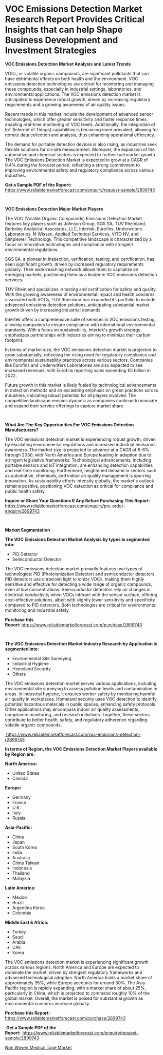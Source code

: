 <p><h1>VOC Emissions Detection Market Research Report Provides Critical Insights that can help Shape Business Development and Investment Strategies</h1></p><p><strong>VOC Emissions Detection Market Analysis and Latest Trends</strong></p>
<p><p>VOCs, or volatile organic compounds, are significant pollutants that can have detrimental effects on both health and the environment. VOC emissions detection technologies are critical for monitoring and managing these compounds, especially in industrial settings, laboratories, and environmental applications. The VOC emissions detection market is anticipated to experience robust growth, driven by increasing regulatory requirements and a growing awareness of air quality issues.</p><p>Recent trends in this market include the development of advanced sensor technologies, which offer greater sensitivity and faster response times, enabling real-time monitoring of VOC levels. Additionally, the integration of IoT (Internet of Things) capabilities is becoming more prevalent, allowing for remote data collection and analysis, thus enhancing operational efficiency. </p><p>The demand for portable detection devices is also rising, as industries seek flexible solutions for on-site measurement. Moreover, the expansion of the automotive and chemical sectors is expected to further fuel market growth. The VOC Emissions Detection Market is expected to grow at a CAGR of 9.4% during the forecast period, reflecting a strong commitment to improving environmental safety and regulatory compliance across various industries.</p></p>
<p><strong>Get a Sample PDF of the Report:&nbsp;</strong> <a href="https://www.reliablemarketforecast.com/enquiry/request-sample/2899743?utm_campaign=3129&utm_medium=2&utm_source=Github&utm_content=ia&utm_term=16032025&utm_id=voc-emissions-detection">https://www.reliablemarketforecast.com/enquiry/request-sample/2899743</a></p>
<p>&nbsp;</p>
<p><strong>VOC Emissions Detection Major Market Players</strong></p>
<p><p>The VOC (Volatile Organic Compounds) Emissions Detection Market features key players such as Johnson Group, SGS SA, TUV Rheinland, Berkeley Analytical Associates, LLC, Intertek, Eurofins, Underwriters Laboratories, N-Wissen, Applied Technical Services, VITO NV, and Simplewell Technology. This competitive landscape is characterized by a focus on innovative technologies and compliance with stringent environmental regulations.</p><p>SGS SA, a pioneer in inspection, verification, testing, and certification, has seen significant growth, driven by increased regulatory requirements globally. Their wide-reaching network allows them to capitalize on emerging markets, positioning them as a leader in VOC emissions detection services.</p><p>TUV Rheinland specializes in testing and certification for safety and quality. With the growing awareness of environmental impact and health concerns associated with VOCs, TUV Rheinland has expanded its portfolio to include advanced emissions detection solutions, anticipating substantial market growth driven by increasing industrial demands.</p><p>Intertek offers a comprehensive suite of services in VOC emissions testing, allowing companies to ensure compliance with international environmental standards. With a focus on sustainability, Intertek's growth strategy emphasizes partnerships with industries aiming to minimize their carbon footprint.</p><p>In terms of market size, the VOC emissions detection market is projected to grow substantially, reflecting the rising need for regulatory compliance and environmental sustainability practices across various sectors. Companies like Eurofins and Underwriters Laboratories are also expected to see increased revenues, with Eurofins reporting sales exceeding €5 billion in 2022.</p><p>Future growth in this market is likely fueled by technological advancements in detection methods and an escalating emphasis on green practices across industries, indicating robust potential for all players involved. The competitive landscape remains dynamic as companies continue to innovate and expand their service offerings to capture market share.</p></p>
<p>&nbsp;</p>
<p><strong>What Are The Key Opportunities For VOC Emissions Detection Manufacturers?</strong></p>
<p><p>The VOC emissions detection market is experiencing robust growth, driven by escalating environmental regulations and increased industrial emissions awareness. The market size is projected to advance at a CAGR of 6-8% through 2030, with North America and Europe leading in adoption due to stringent legislative frameworks. Technological advancements, including portable sensors and IoT integration, are enhancing detection capabilities and real-time monitoring. Furthermore, heightened demand in sectors such as automotive, chemicals, and indoor air quality management is spurring innovation. As sustainability efforts intensify globally, the market's outlook remains positive, positioning VOC detection as critical for compliance and public health safety.</p></p>
<p><strong>Inquire or Share Your Questions If Any Before Purchasing This Report:</strong> <a href="https://www.reliablemarketforecast.com/enquiry/pre-order-enquiry/2899743?utm_campaign=3129&utm_medium=2&utm_source=Github&utm_content=ia&utm_term=16032025&utm_id=voc-emissions-detection">https://www.reliablemarketforecast.com/enquiry/pre-order-enquiry/2899743</a></p>
<p>&nbsp;</p>
<p><strong>Market Segmentation</strong></p>
<p><strong>The VOC Emissions Detection Market Analysis by types is segmented into:</strong></p>
<p><ul><li>PID Detector</li><li>Semiconductor Detector</li></ul></p>
<p><p>The VOC emissions detection market primarily features two types of technologies: PID (Photoionization Detector) and semiconductor detectors. PID detectors use ultraviolet light to ionize VOCs, making them highly sensitive and effective for detecting a wide range of organic compounds, even at low concentrations. Semiconductor detectors rely on changes in electrical conductivity when VOCs interact with the sensor surface, offering cost-effective solutions, albeit with slightly lower sensitivity and specificity compared to PID detectors. Both technologies are critical for environmental monitoring and industrial safety.</p></p>
<p><strong>Purchase this Report:&nbsp;</strong><a href="https://www.reliablemarketforecast.com/purchase/2899743?utm_campaign=3129&utm_medium=2&utm_source=Github&utm_content=ia&utm_term=16032025&utm_id=voc-emissions-detection">https://www.reliablemarketforecast.com/purchase/2899743</a></p>
<p>&nbsp;</p>
<p><strong>The VOC Emissions Detection Market Industry Research by Application is segmented into:</strong></p>
<p><ul><li>Environmental Site Surveying</li><li>Industrial Hygiene</li><li>Homeland Security</li><li>Others</li></ul></p>
<p><p>The VOC emissions detection market serves various applications, including environmental site surveying to assess pollution levels and contamination in areas. In industrial hygiene, it ensures worker safety by monitoring harmful air quality in workplaces. Homeland security uses VOC detection to identify potential hazardous materials in public spaces, enhancing safety protocols. Other applications may encompass indoor air quality assessments, compliance monitoring, and research initiatives. Together, these sectors contribute to better health, safety, and regulatory adherence regarding volatile organic compounds.</p></p>
<p><a href="https://www.reliablemarketforecast.com/voc-emissions-detection-r2899743?utm_campaign=3129&utm_medium=2&utm_source=Github&utm_content=ia&utm_term=16032025&utm_id=voc-emissions-detection">&nbsp;https://www.reliablemarketforecast.com/voc-emissions-detection-r2899743</a></p>
<p><strong>In terms of Region, the VOC Emissions Detection Market Players available by Region are:</strong></p>
<p>
    <p> <strong> North America: </strong>
        <ul>
            <li>United States</li>
            <li>Canada</li>
        </ul>
        </p> 
    <p> <strong> Europe: </strong>
        <ul>
            <li>Germany</li>
            <li>France</li>
            <li>U.K.</li>
            <li>Italy</li>
            <li>Russia</li>
        </ul>
        </p> 
    <p> <strong> Asia-Pacific: </strong>
        <ul>
            <li>China</li>
            <li>Japan</li>
            <li>South Korea</li>
            <li>India</li>
            <li>Australia</li>
            <li>China Taiwan</li>
            <li>Indonesia</li>
            <li>Thailand</li>
            <li>Malaysia</li>
        </ul>
        </p> 
    <p> <strong> Latin America: </strong>
        <ul>
            <li>Mexico</li>
            <li>Brazil</li>
            <li>Argentina Korea</li>
            <li>Colombia</li>
        </ul>
        </p> 
    <p> <strong> Middle East & Africa: </strong>
        <ul>
            <li>Turkey</li>
            <li>Saudi</li>
            <li>Arabia</li>
            <li>UAE</li>
            <li>Korea</li>
        </ul>
    </p>
    </p>
<p><p>The VOC emissions detection market is experiencing significant growth across various regions. North America and Europe are expected to dominate the market, driven by stringent regulatory frameworks and advanced technological adoption. North America holds a market share of approximately 35%, while Europe accounts for around 30%. The Asia-Pacific region is rapidly expanding, with a market share of about 25%, particularly in China, which is projected to command roughly 10% of the global market. Overall, the market is poised for substantial growth as environmental concerns increase globally.</p></p>
<p><strong>Purchase this Report: </strong><a href="https://www.reliablemarketforecast.com/purchase/2899743?utm_campaign=3129&utm_medium=2&utm_source=Github&utm_content=ia&utm_term=16032025&utm_id=voc-emissions-detection">https://www.reliablemarketforecast.com/purchase/2899743</a></p>
<p>&nbsp;<strong>Get a Sample PDF of the Report:&nbsp;&nbsp;</strong><a href="https://www.reliablemarketforecast.com/enquiry/request-sample/2899743?utm_campaign=3129&utm_medium=2&utm_source=Github&utm_content=ia&utm_term=16032025&utm_id=voc-emissions-detection">https://www.reliablemarketforecast.com/enquiry/request-sample/2899743</a></p>
<p><strong></strong></p>
<p><p><a href="https://github.com/lalolatiot/Market-Research-Report-List-1/blob/main/non-woven-medical-tape-market.md?utm_campaign=3129&utm_medium=2&utm_source=Github&utm_content=ia&utm_term=16032025&utm_id=voc-emissions-detection">Non Woven Medical Tape Market</a></p></p>